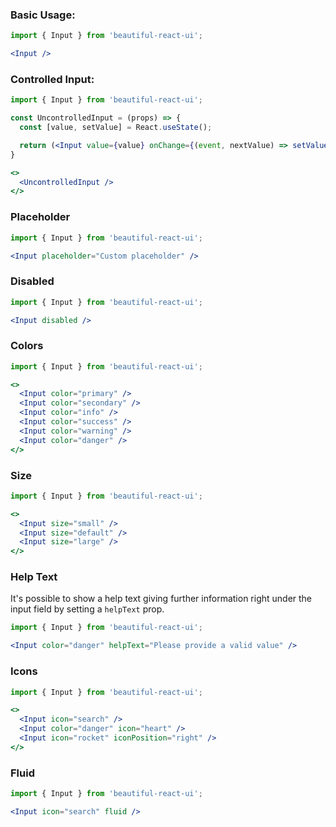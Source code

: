 ### Basic Usage:

```jsx
import { Input } from 'beautiful-react-ui';

<Input />
```

### Controlled Input:

```jsx
import { Input } from 'beautiful-react-ui';

const UncontrolledInput = (props) => {
  const [value, setValue] = React.useState();

  return (<Input value={value} onChange={(event, nextValue) => setValue(nextValue)} />);
}

<>
  <UncontrolledInput />
</>
```

### Placeholder

```jsx
import { Input } from 'beautiful-react-ui';

<Input placeholder="Custom placeholder" />
```

### Disabled

```jsx
import { Input } from 'beautiful-react-ui';

<Input disabled />
```

### Colors

```jsx
import { Input } from 'beautiful-react-ui';

<>
  <Input color="primary" />
  <Input color="secondary" />
  <Input color="info" />
  <Input color="success" />
  <Input color="warning" />
  <Input color="danger" />
</>
```

### Size

```jsx
import { Input } from 'beautiful-react-ui';

<>
  <Input size="small" />
  <Input size="default" />
  <Input size="large" />
</>
```

### Help Text

It's possible to show a help text giving further information right under the input field
by setting a `helpText` prop.

```jsx
import { Input } from 'beautiful-react-ui';

<Input color="danger" helpText="Please provide a valid value" />
```

### Icons

```jsx
import { Input } from 'beautiful-react-ui';

<>
  <Input icon="search" />
  <Input color="danger" icon="heart" />
  <Input icon="rocket" iconPosition="right" />
</>
```

### Fluid

```jsx
import { Input } from 'beautiful-react-ui';

<Input icon="search" fluid />
```
